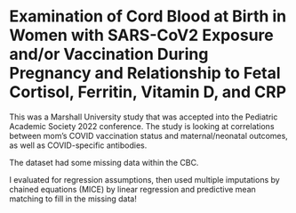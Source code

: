 # Examination of Cord Blood at Birth in Women with SARS-CoV2 Exposure and/or Vaccination During Pregnancy and Relationship to Fetal Cortisol, Ferritin, Vitamin D, and CRP

This was a Marshall University study that was accepted into the Pediatric Academic Society 2022 conference. The study is looking at correlations between mom’s COVID vaccination status and maternal/neonatal outcomes, as well as COVID-specific antibodies. 

The dataset had some missing data within the CBC.

I evaluated for regression assumptions, then used multiple imputations by chained equations (MICE) by linear regression and predictive mean matching to fill in the missing data!
